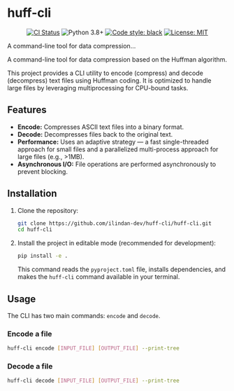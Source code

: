 # huff-cli

<p align="center">
  <a href="https://github.com/ilindan-dev/huff-cli/actions/workflows/ci.yml"><img src="https://github.com/ilindan-dev/huff-cli/actions/workflows/ci.yml/badge.svg" alt="CI Status"></a>
  <img src="https://img.shields.io/badge/python-3.8+-blue.svg" alt="Python 3.8+">
  <a href="https://github.com/psf/black"><img src="https://img.shields.io/badge/code%20style-black-000000.svg" alt="Code style: black"></a>
  <a href="https://github.com/ilindan-dev/huff-cli/blob/main/LICENSE"><img src="https://img.shields.io/badge/license-MIT-green.svg" alt="License: MIT"></a>
</p>


A command-line tool for data compression...

A command-line tool for data compression based on the Huffman algorithm.

This project provides a CLI utility to encode (compress) and decode (decompress) text files using Huffman coding. It is optimized to handle large files by leveraging multiprocessing for CPU-bound tasks.

## Features

-   **Encode:** Compresses ASCII text files into a binary format.
-   **Decode:** Decompresses files back to the original text.
-   **Performance:** Uses an adaptive strategy — a fast single-threaded approach for small files and a parallelized multi-process approach for large files (e.g., >1MB).
-   **Asynchronous I/O:** File operations are performed asynchronously to prevent blocking.

## Installation

1.  Clone the repository:
    ```bash
    git clone https://github.com/ilindan-dev/huff-cli/huff-cli.git
    cd huff-cli
    ```
2.  Install the project in editable mode (recommended for development):
    ```bash
    pip install -e .
    ```
    This command reads the `pyproject.toml` file, installs dependencies, and makes the `huff-cli` command available in your terminal.

## Usage

The CLI has two main commands: `encode` and `decode`.

### Encode a file

```bash
huff-cli encode [INPUT_FILE] [OUTPUT_FILE] --print-tree
```

### Decode a file
```bash
huff-cli decode [INPUT_FILE] [OUTPUT_FILE] --print-tree
```

